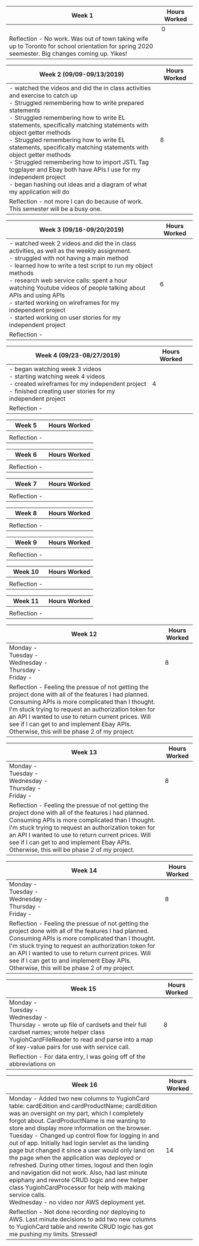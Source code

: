 
|Week 1|Hours Worked|
|----------|----------|
| |0|
|Reflection - No work. Was out of town taking wife up to Toronto for school orientation for spring 2020 seemester. Big changes coming up. Yikes!|

|Week 2 (09/09-09/13/2019)|Hours Worked|
|----------|----------|
|- watched the videos and did the in class activities and exercise to catch up <br> - Struggled remembering how to write prepared statements <br> - Struggled remembering how to write EL statements, specifically matching statements with object getter methods <br> - Struggled remembering how to write EL statements, specifically matching statements with object getter methods <br>  - Struggled remembering how to import JSTL Tag <br>  tcgplayer and Ebay both have APIs I use for my independent project <br> - began hashing out ideas and a diagram of what my application will do|8|
|Reflection - not more I can do because of work. This semester will be a busy one.||

|Week 3 (09/16-09/20/2019) |Hours Worked|
|----------|----------|
|- watched week 2 videos and did the in class activities, as well as the weekly assignment. <br> - struggled with not having a main method <br> - learned how to write a test script to run my object methods <br> - research web service calls: spent a hour watching Youtube videos of people talking about APIs and using APIs <br> - started working on wireframes for my independent project <br> - started working on user stories for my independent project| 6|
|Reflection -||



|Week 4 (09/23-08/27/2019)|Hours Worked|
|----------|----------|
|- began watching week 3 videos <br> - starting watching week 4 videos <br> - created wireframes for my independent project <br> - finished creating user stories for my independent project|4|
|Reflection -||


|Week 5 | Hours Worked|
|----------|----------|
|||
|Reflection -||

|Week 6 | Hours Worked|
|----------|----------|
|||
|Reflection -||

|Week 7 | Hours Worked|
|----------|----------|
|||
|Reflection -||

|Week 8 | Hours Worked|
|----------|----------|
|||
|Reflection -||

|Week 9 | Hours Worked|
|----------|----------|
|||
|Reflection -||

|Week 10 | Hours Worked|
|----------|----------|
|||
|Reflection -||

|Week 11 | Hours Worked|
|----------|----------|
|||
|Reflection -||

|Week 12|Hours Worked|
|----------|----------|
|Monday - <br> Tuesday - <br> Wednesday - <br> Thursday - <br> Friday -|8|
|Reflection - Feeling the pressue of not getting the project done with all of the features I had planned. Consuming APIs is more complicated than I thought. I'm stuck trying to request an authorization token for an API I wanted to use to return current prices. Will see if I can get to and implement Ebay APIs. Otherwise, this will be phase 2 of my project.|

|Week 13|Hours Worked|
|----------|----------|
|Monday - <br> Tuesday - <br> Wednesday - <br> Thursday - <br> Friday -|8|
|Reflection - Feeling the pressue of not getting the project done with all of the features I had planned. Consuming APIs is more complicated than I thought. I'm stuck trying to request an authorization token for an API I wanted to use to return current prices. Will see if I can get to and implement Ebay APIs. Otherwise, this will be phase 2 of my project.|

|Week 14|Hours Worked|
|----------|----------|
|Monday - <br> Tuesday - <br> Wednesday - <br> Thursday - <br> Friday -|8|
|Reflection - Feeling the pressue of not getting the project done with all of the features I had planned. Consuming APIs is more complicated than I thought. I'm stuck trying to request an authorization token for an API I wanted to use to return current prices. Will see if I can get to and implement Ebay APIs. Otherwise, this will be phase 2 of my project.|

|Week 15|Hours Worked|
|----------|----------|
|Monday - <br> Tuesday - <br> Wednesday - <br> Thursday - wrote up file of cardsets and their full cardset names; wrote helper class YugiohCardFileReader to read and parse into a map of key-value pairs for use with service call.<br> |8|
|Reflection - For data entry, I was going off of the abbreviations on |

|Week 16|Hours Worked|
|----------|----------|
|Monday - Added two new columns to YugiohCard table: cardEdition and cardProductName; cardEdition was an oversight on my part, which I completely forgot about. CardProductName is me wanting to store and display more information on the browser.<br> Tuesday - Changed up control flow for logging in and out of app. Initially had login servlet as the landing page but changed it since a user would only land on the page when the application was deployed or refreshed. During other times, logout and then login and navigation did not work. Also, had last minute epiphany and rewrote CRUD logic and new helper class YugiohCardProcessor for help with making service calls. <br> Wednesday - no video nor AWS deployment yet.<br> |14|
|Reflection - Not done recording nor deploying to AWS. Last minute decisions to add two new columns to YugiohCard table and rewrite CRUD logic has got me pushing my limits. Stressed!|
